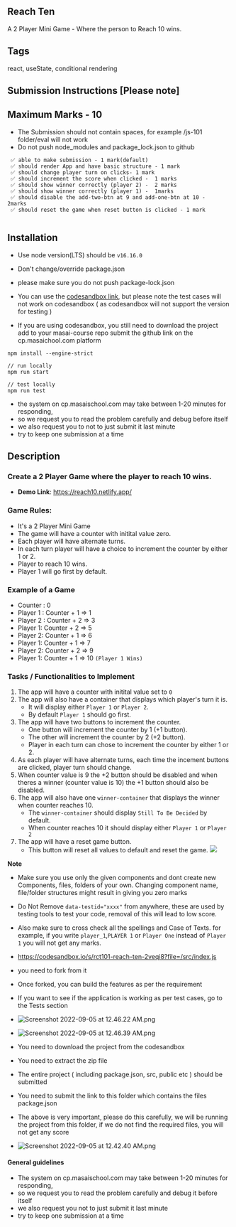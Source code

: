 ## Reach Ten 
A 2 Player Mini Game - Where the person to Reach 10 wins.


## Tags
react, useState, conditional rendering 

## Submission Instructions [Please note]

## Maximum Marks - 10

- The Submission should not contain spaces, for example /js-101 folder/eval will not work
- Do not push node_modules and package_lock.json to github

```
 ✅ able to make submission - 1 mark(default)
 ✅ should render App and have basic structure - 1 mark
 ✅ should change player turn on clicks- 1 mark
 ✅ should increment the score when clicked -  1 marks
 ✅ should show winner correctly (player 2) -  2 marks
 ✅ should show winner correctly (player 1) -  1marks
 ✅ should disable the add-two-btn at 9 and add-one-btn at 10 -  2marks
 ✅ should reset the game when reset button is clicked - 1 mark


```

## Installation

- Use node version(LTS) should be `v16.16.0`
- Don't change/override package.json

- please make sure you do not push package-lock.json
- You can use the [codesandbox link](https://codesandbox.io/s/rct101-reach-ten-2veqi8?file=/src/index.js), but please note the test cases will not work on codesandbox ( as codesandbox will not support the version for testing )
- If you are using codesandbox, you still need to download the project add to your masai-course repo submit the github link on the cp.masaichool.com platform

```
npm install --engine-strict

// run locally
npm run start

// test locally
npm run test

```

- the system on cp.masaischool.com may take between 1-20 minutes for responding,
- so we request you to read the problem carefully and debug before itself
- we also request you to not to just submit it last minute
- try to keep one submission at a time


## Description

### Create a 2 Player Game where the player to reach 10 wins.

- **Demo Link**: https://reach10.netlify.app/

### Game Rules:
* It's a 2 Player Mini Game
* The game will have a counter with initital value zero.
* Each player will have alternate turns.
* In each turn player will have a choice to increment the counter by either 1 or 2.
* Player to reach 10 wins.
* Player 1 will go first by default.

### Example of a Game
* Counter : 0
* Player 1 : Counter + 1 => 1
* Player 2 : Counter + 2 => 3
* Player 1: Counter + 2 => 5
* Player 2: Counter + 1 => 6
* Player 1: Counter + 1 => 7
* Player 2: Counter + 2 => 9
* Player 1: Counter + 1 => 10 `(Player 1 Wins)`
‌
### Tasks / Functionalities to Implement
1. The app will have a counter with initital value set to `0`
2. The app will also have a container that displays which player's turn it is. 
    * It will display either `Player 1` or `Player 2`. 
    * By default `Player 1` should go first.
3. The app will have two buttons to increment the counter. 
    * One button will increment the counter by 1 (+1 button). 
    * The other will increment the counter by 2 (+2 button).
    * Player in each turn can chose to increment the counter by either 1 or 2.
4. As each player will have alternate turns, each time the incement buttons are clicked, player turn should change. 
5. When counter value is 9 the +2 button should be disabled and when theres a winner (counter value is 10) the +1 button should also be disabled.
6. The app will also have one `winner-container` that displays the winner when counter reaches 10. 
    * The `winner-container` should display `Still To Be Decided` by default. 
    * When counter reaches 10 it should display either `Player 1` or `Player 2` 
7. The app will have a reset game button. 
    * This button will reset all values to default and reset the game. 
    ![](https://i.imgur.com/gyR8qhR.png)

**Note** 
- Make sure you use only the given components and dont create new Components, files, folders of your own. Changing component name, file/folder structures might result in giving you zero marks
- Do Not Remove `data-testid="xxxx"` from anywhere, these are used by testing tools to test your code, removal of this will lead to low score.
- Also make sure to cross check all the spellings and Case of Texts. for example, if you write `player_1`,`PLAYER 1` or `Player One` instead of `Player 1` you will not get any marks. 

- https://codesandbox.io/s/rct101-reach-ten-2veqi8?file=/src/index.js
- you need to fork from it
- Once forked, you can build the features as per the requirement
- If you want to see if the application is working as per test cases, go to the Tests section
- ![Screenshot 2022-09-05 at 12.46.22 AM.png](https://i.imgur.com/g4JfTlq.png)
- ![Screenshot 2022-09-05 at 12.46.39 AM.png](https://i.imgur.com/WBexEvV.png)
- You need to download the project from the codesandbox
- You need to extract the zip file
- The entire project ( including package.json, src, public etc ) should be submitted
- You need to submit the link to this folder which contains the files package.json
- The above is very important, please do this carefully, we will be running the project from this folder, if we do not find the required files, you will not get any score
- ![Screenshot 2022-09-05 at 12.42.40 AM.png](https://masai-course.s3.ap-south-1.amazonaws.com/editor/uploads/2022-09-05/Screenshot%202022-09-05%20at%2012.42.40%20AM_978564.png)
#### General guidelines

- The system on cp.masaischool.com may take between 1-20 minutes for responding,
- so we request you to read the problem carefully and debug it before itself
- we also request you not to just submit it last minute
- try to keep one submission at a time
